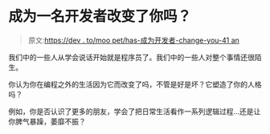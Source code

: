 # 成为一名开发者改变了你吗？

> 原文:[https://dev . to/moo pet/has-成为开发者-change-you-41 an](https://dev.to/moopet/has-becoming-a-developer-changed-you-41an)

我们中的一些人从学会说话开始就是程序员了。我们中的一些人对整个事情还很陌生。

你认为你在编程之外的生活因为它而改变了吗，不管是好是坏？它塑造了你的人格吗？

例如，你是否认识了更多的朋友，学会了把日常生活看作一系列逻辑过程...还是让你脾气暴躁，萎靡不振？